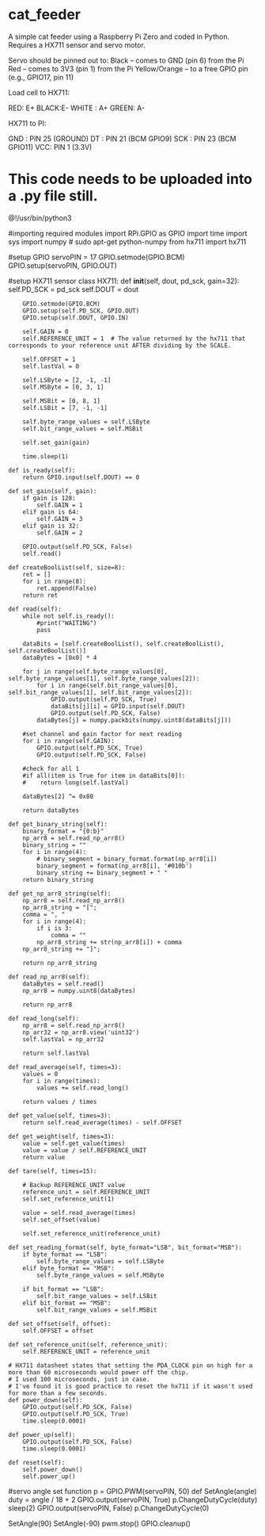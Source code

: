 # cat_feeder
A simple cat feeder using a Raspberry Pi Zero and coded in Python.
Requires a HX711 sensor and servo motor.

Servo should be pinned out to:
Black – comes to GND (pin 6) from the Pi
Red – comes to 3V3 (pin 1) from the Pi
Yellow/Orange – to a free GPIO pin (e.g., GPIO17, pin 11)

Load cell to HX711:

RED: E+
BLACK:E-
WHITE : A+
GREEN: A-

HX711 to PI:

GND : PIN 25 (GROUND)
DT : PIN 21 (BCM GPIO9)
SCK : PIN 23 (BCM GPIO11)
VCC: PIN 1 (3.3V)

# This code needs to be uploaded into a .py file still. 

@!/usr/bin/python3

#importing required modules
import RPi.GPIO as GPIO
import time
import sys
import numpy  # sudo apt-get python-numpy
from hx711 import hx711

#setup GPIO
servoPIN = 17
GPIO.setmode(GPIO.BCM)
GPIO.setup(servoPIN, GPIO.OUT)

#setup HX711 sensor
class HX711:
    def __init__(self, dout, pd_sck, gain=32):
        self.PD_SCK = pd_sck
        self.DOUT = dout

        GPIO.setmode(GPIO.BCM)
        GPIO.setup(self.PD_SCK, GPIO.OUT)
        GPIO.setup(self.DOUT, GPIO.IN)

        self.GAIN = 0
        self.REFERENCE_UNIT = 1  # The value returned by the hx711 that corresponds to your reference unit AFTER dividing by the SCALE.
        
        self.OFFSET = 1
        self.lastVal = 0

        self.LSByte = [2, -1, -1]
        self.MSByte = [0, 3, 1]
        
        self.MSBit = [0, 8, 1]
        self.LSBit = [7, -1, -1]

        self.byte_range_values = self.LSByte
        self.bit_range_values = self.MSBit

        self.set_gain(gain)

        time.sleep(1)

    def is_ready(self):
        return GPIO.input(self.DOUT) == 0

    def set_gain(self, gain):
        if gain is 128:
            self.GAIN = 1
        elif gain is 64:
            self.GAIN = 3
        elif gain is 32:
            self.GAIN = 2

        GPIO.output(self.PD_SCK, False)
        self.read()
    
    def createBoolList(self, size=8):
        ret = []
        for i in range(8):
            ret.append(False)
        return ret

    def read(self):
        while not self.is_ready():
            #print("WAITING")
            pass

        dataBits = [self.createBoolList(), self.createBoolList(), self.createBoolList()]
        dataBytes = [0x0] * 4

        for j in range(self.byte_range_values[0], self.byte_range_values[1], self.byte_range_values[2]):
            for i in range(self.bit_range_values[0], self.bit_range_values[1], self.bit_range_values[2]):
                GPIO.output(self.PD_SCK, True)
                dataBits[j][i] = GPIO.input(self.DOUT)
                GPIO.output(self.PD_SCK, False)
            dataBytes[j] = numpy.packbits(numpy.uint8(dataBits[j]))

        #set channel and gain factor for next reading
        for i in range(self.GAIN):
            GPIO.output(self.PD_SCK, True)
            GPIO.output(self.PD_SCK, False)

        #check for all 1
        #if all(item is True for item in dataBits[0]):
        #    return long(self.lastVal)

        dataBytes[2] ^= 0x80

        return dataBytes

    def get_binary_string(self):
        binary_format = "{0:b}"
        np_arr8 = self.read_np_arr8()
        binary_string = ""
        for i in range(4):
            # binary_segment = binary_format.format(np_arr8[i])
            binary_segment = format(np_arr8[i], '#010b')
            binary_string += binary_segment + " "
        return binary_string

    def get_np_arr8_string(self):
        np_arr8 = self.read_np_arr8()
        np_arr8_string = "[";
        comma = ", "
        for i in range(4):
            if i is 3:
                comma = ""
            np_arr8_string += str(np_arr8[i]) + comma
        np_arr8_string += "]";
        
        return np_arr8_string

    def read_np_arr8(self):
        dataBytes = self.read()
        np_arr8 = numpy.uint8(dataBytes)

        return np_arr8

    def read_long(self):
        np_arr8 = self.read_np_arr8()
        np_arr32 = np_arr8.view('uint32')
        self.lastVal = np_arr32

        return self.lastVal

    def read_average(self, times=3):
        values = 0
        for i in range(times):
            values += self.read_long()

        return values / times

    def get_value(self, times=3):
        return self.read_average(times) - self.OFFSET

    def get_weight(self, times=3):
        value = self.get_value(times)
        value = value / self.REFERENCE_UNIT
        return value

    def tare(self, times=15):
       
        # Backup REFERENCE_UNIT value
        reference_unit = self.REFERENCE_UNIT
        self.set_reference_unit(1)

        value = self.read_average(times)
        self.set_offset(value)

        self.set_reference_unit(reference_unit)

    def set_reading_format(self, byte_format="LSB", bit_format="MSB"):
        if byte_format == "LSB":
            self.byte_range_values = self.LSByte
        elif byte_format == "MSB":
            self.byte_range_values = self.MSByte

        if bit_format == "LSB":
            self.bit_range_values = self.LSBit
        elif bit_format == "MSB":
            self.bit_range_values = self.MSBit

    def set_offset(self, offset):
        self.OFFSET = offset

    def set_reference_unit(self, reference_unit):
        self.REFERENCE_UNIT = reference_unit

    # HX711 datasheet states that setting the PDA_CLOCK pin on high for a more than 60 microseconds would power off the chip.
    # I used 100 microseconds, just in case.
    # I've found it is good practice to reset the hx711 if it wasn't used for more than a few seconds.
    def power_down(self):
        GPIO.output(self.PD_SCK, False)
        GPIO.output(self.PD_SCK, True)
        time.sleep(0.0001)

    def power_up(self):
        GPIO.output(self.PD_SCK, False)
        time.sleep(0.0001)

    def reset(self):
        self.power_down()
        self.power_up()

#servo angle set function
p = GPIO.PWM(servoPIN, 50)
def SetAngle(angle)
	duty = angle / 18 + 2
	GPIO.output(servoPIN, True)
	p.ChangeDutyCycle(duty)
	sleep(2)
	GPIO.output(servoPIN, False)
	p.ChangeDutyCycle(0)

SetAngle(90)
SetAngle(-90)
pwm.stop()
GPIO.cleanup()
